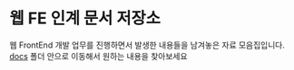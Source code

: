 # 웹 FE 인계 문서 저장소

웹 FrontEnd 개발 업무를 진행하면서 발생한 내용들을 남겨놓은 자료 모음집입니다.
[docs](https://github.com/isos-consulting/feto/tree/main/docs) 폴더 안으로 이동해서 원하는 내용을 찾아보세요
